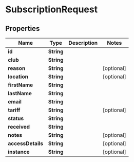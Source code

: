 
# SubscriptionRequest

## Properties
Name | Type | Description | Notes
------------ | ------------- | ------------- | -------------
**id** | **String** |  | 
**club** | **String** |  | 
**reason** | **String** |  |  [optional]
**location** | **String** |  |  [optional]
**firstName** | **String** |  | 
**lastName** | **String** |  | 
**email** | **String** |  | 
**tariff** | **String** |  |  [optional]
**status** | **String** |  | 
**received** | **String** |  | 
**notes** | **String** |  |  [optional]
**accessDetails** | **String** |  |  [optional]
**instance** | **String** |  |  [optional]



